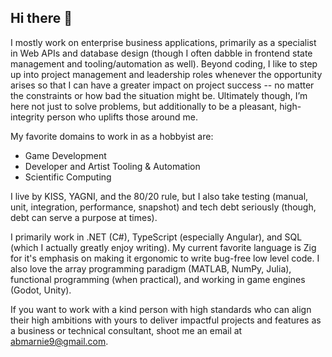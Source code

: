 ## Hi there 👋

I mostly work on enterprise business applications, primarily as a specialist in Web APIs and database design (though I often dabble in frontend state management and tooling/automation as well). Beyond coding, I like to step up into project management and leadership roles whenever the opportunity arises so that I can have a greater impact on project success -- no matter the constraints or how bad the situation might be. Ultimately though, I’m here not just to solve problems, but additionally to be a pleasant, high-integrity person who uplifts those around me.

My favorite domains to work in as a hobbyist are:
- Game Development
- Developer and Artist Tooling & Automation
- Scientific Computing

I live by KISS, YAGNI, and the 80/20 rule, but I also take testing (manual, unit, integration, performance, snapshot) and tech debt seriously (though, debt can serve a purpose at times).

I primarily work in .NET (C#), TypeScript (especially Angular), and SQL (which I actually greatly enjoy writing). My current favorite language is Zig for it's emphasis on making it ergonomic to write bug-free low level code. I also love the array programming paradigm (MATLAB, NumPy, Julia), functional programming (when practical), and working in game engines (Godot, Unity).

If you want to work with a kind person with high standards who can align their high ambitions with yours to deliver impactful projects and features as a business or technical consultant, shoot me an email at abmarnie9@gmail.com.
